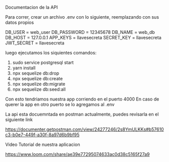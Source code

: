 Documentacion de la API

Para correr, crear un archivo .env con lo siguiente, reemplazando con sus datos propios

DB_USER = web_user
DB_PASSWORD = 12345678
DB_NAME = web_db
DB_HOST = 127.0.0.1
APP_KEYS = llavesecreta
SECRET_KEY = llavesecreta
JWT_SECRET = llavesecreta

luego ejecutamos los siquientes comandos:

1) sudo service postgresql start
2) yarn install
3) npx sequelize db:drop
4) npx sequelize db:create
5) npx sequelize db:migrate
6) npx sequelize db:seed:all

Con esto tendriamos nuestra app corriendo en el puerto 4000
En caso de querer la app en otro puerto se lo agregamos al .env

La api esta docuemntada en postman actualmente, puedes revisarla en el siguiente link

https://documenter.getpostman.com/view/24277246/2s8YmULKKs#b57610c3-b0e7-449f-a30f-8a97d6b9bf95

Video Tutorial de nuestra aplicacion

https://www.loom.com/share/ae39e77295074633ac0d38c5165f27a9